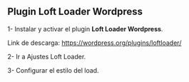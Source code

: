 ## Plugin Loft Loader Wordpress

1- Instalar y activar el plugin __Loft Loader Wordpress__.

Link de descarga: https://wordpress.org/plugins/loftloader/

2- Ir a Ajustes Loft Loader.

3- Configurar el estilo del load.
